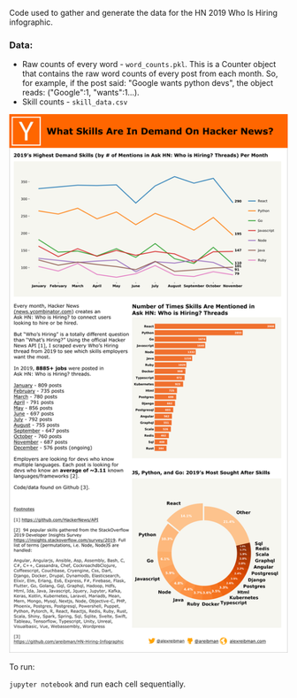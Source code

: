 Code used to gather and generate the data for the HN 2019 Who Is Hiring infographic.

### Data:
* Raw counts of every word - `word_counts.pkl`. This is a Counter object that contains the raw word counts of every post from each month. So, for example, if the post said: "Google wants python devs", the object reads: ("Google":1, "wants":1...).
* Skill counts - `skill_data.csv`

![Who's Hiring](infographic.png)

To run: 

`jupyter notebook` and run each cell sequentially.

